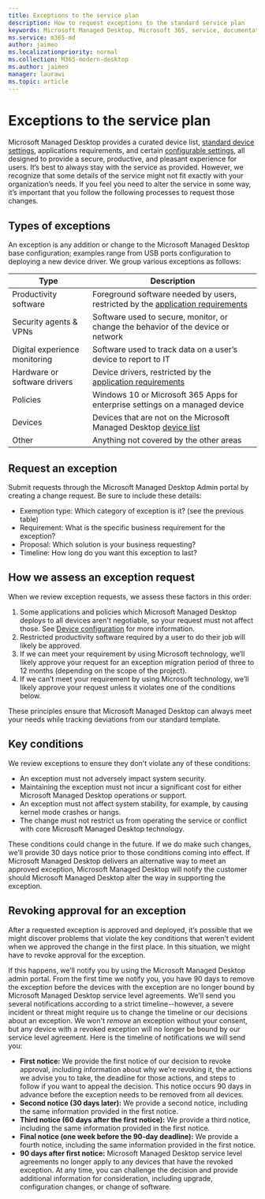 ```yaml
---
title: Exceptions to the service plan
description: How to request exceptions to the standard service plan
keywords: Microsoft Managed Desktop, Microsoft 365, service, documentation
ms.service: m365-md
author: jaimeo
ms.localizationpriority: normal
ms.collection: M365-modern-desktop
ms.author: jaimeo
manager: laurawi
ms.topic: article
---
```


# Exceptions to the service plan

Microsoft Managed Desktop provides a curated device list, [standard device settings](device-policies.md), applications requirements, and certain [configurable settings](../working-with-managed-desktop/config-setting-overview.md), all designed to provide a secure, productive, and pleasant experience for users. It’s best to always stay with the service as provided. However, we recognize that some details of the service might not fit exactly with your organization’s needs. If you feel you need to alter the service in some way, it’s important that you follow the following processes to request those changes.
 
## Types of exceptions

An exception is any addition or change to the Microsoft Managed Desktop base configuration; examples range from USB ports configuration to deploying a new device driver. We group various exceptions as follows:

|Type  |Description  |
|---------|---------|
|Productivity software     |  Foreground software needed by users, restricted by the [application requirements](mmd-app-requirements.md)       |
|Security agents & VPNs     |  Software used to secure, monitor, or change the behavior of the device or network       |
|Digital experience monitoring     |  Software used to track data on a user’s device to report to IT       |
|Hardware or software drivers     |   Device drivers, restricted by the [application requirements](mmd-app-requirements.md)      |
|Policies     | Windows 10 or Microsoft 365 Apps for enterprise settings on a managed device        |
|Devices     | Devices that are not on the Microsoft Managed Desktop [device list](device-list.md)        |
|Other     |  Anything not covered by the other areas       |
 
## Request an exception

Submit requests through the Microsoft Managed Desktop Admin portal by creating a change request. Be sure to include these details:

- Exemption type: Which category of exception is it? (see the previous table)
- Requirement: What is the specific business requirement for the exception?
- Proposal: Which solution is your business requesting?
- Timeline: How long do you want this exception to last? 

## How we assess an exception request

When we review exception requests, we assess these factors in this order:
 
1. Some applications and policies which Microsoft Managed Desktop deploys to all devices aren't negotiable, so your request must not affect those. See [Device configuration](device-policies.md) for more information.
2. Restricted productivity software required by a user to do their job will likely be approved. 
3. If we can meet your requirement by using Microsoft technology, we’ll likely approve your request for an exception migration period of three to 12 months (depending on the scope of the project).
4. If we can’t meet your requirement by using Microsoft technology, we’ll likely approve your request unless it violates one of the conditions below.  

These principles ensure that Microsoft Managed Desktop can always meet your needs while tracking deviations from our standard template. 

## Key conditions

We review exceptions to ensure they don't violate any of these conditions:

- An exception must not adversely impact system security. 
- Maintaining the exception must not incur a significant cost for either Microsoft Managed Desktop operations or support.
- An exception must not affect system stability, for example, by causing kernel mode crashes or hangs.
- The change must not restrict us from operating the service or conflict with core Microsoft Managed Desktop technology.

These conditions could change in the future. If we do make such changes, we’ll provide 30 days notice prior to those conditions coming into effect.  If Microsoft Managed Desktop delivers an alternative way to meet an approved exception, Microsoft Managed Desktop will notify the customer should Microsoft Managed Desktop alter the way in supporting the exception. 

## Revoking approval for an exception

After a requested exception is approved and deployed, it’s possible that we might discover problems that violate the key conditions that weren’t evident when we approved the change in the first place. In this situation, we might have to revoke approval for the exception.
 
If this happens, we’ll notify you by using the Microsoft Managed Desktop admin portal. From the first time we notify you, you have 90 days to remove the exception before the devices with the exception are no longer bound by Microsoft Managed Desktop service level agreements. We'll send you several notifications according to a strict timeline--however, a severe incident or threat might require us to change the timeline or our decisions about an exception. We won't *remove* an exception without your consent, but any device with a revoked exception will no longer be bound by our service level agreement. Here is the timeline of notifications we will send you:

- **First notice:** We provide the first notice of our decision to revoke approval, including information about why we’re revoking it, the actions we advise you to take, the deadline for those actions, and steps to follow if you want to appeal the decision. This notice occurs 90 days in advance before the exception needs to be removed from all devices. 
- **Second notice (30 days later):** We provide a second notice, including the same information provided in the first notice. 
- **Third notice (60 days after the first notice):** We provide a third notice, including the same information provided in the first notice. 
- **Final notice (one week before the 90-day deadline):** We provide a fourth notice, including the same information provided in the first notice.
- **90 days after first notice:** Microsoft Managed Desktop service level agreements no longer apply to any devices that have the revoked exception. At any time, you can challenge the decision and provide additional information for consideration, including upgrade, configuration changes, or change of software. 


